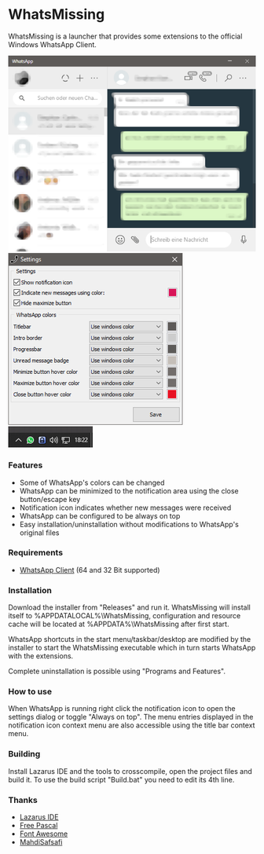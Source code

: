 # WhatsMissing

WhatsMissing is a launcher that provides some extensions to the official Windows WhatsApp Client.

<img src="./.github/WhatsApp.png" alt="WhatsApp">

<img src="./.github/Settings.png" alt="Settings">

<img src="./.github/Notification.png" alt="Notification icon">

### Features
- Some of WhatsApp's colors can be changed
- WhatsApp can be minimized to the notification area using the close button/escape key
- Notification icon indicates whether new messages were received
- WhatsApp can be configured to be always on top
- Easy installation/uninstallation without modifications to WhatsApp's original files

### Requirements
- [WhatsApp Client](https://www.whatsapp.com/download) (64 and 32 Bit supported)

### Installation
Download the installer from "Releases" and run it. WhatsMissing will install itself to %APPDATALOCAL%\WhatsMissing, configuration and resource cache will be located at %APPDATA%\WhatsMissing after first start.

WhatsApp shortcuts in the start menu/taskbar/desktop are modified by the installer to start the WhatsMissing executable which in turn starts WhatsApp with the extensions.

Complete uninstallation is possible using "Programs and Features".

### How to use
When WhatsApp is running right click the notification icon to open the settings dialog or toggle "Always on top". The menu entries displayed in the notification icon context menu are also accessible using the title bar context menu.

### Building
Install Lazarus IDE and the tools to crosscompile, open the project files and build it. To use the build script "Build.bat" you need to edit its 4th line.

### Thanks
- [Lazarus IDE](https://www.lazarus-ide.org)
- [Free Pascal](https://www.freepascal.org)
- [Font Awesome](https://fontawesome.com)
- [MahdiSafsafi](https://github.com/MahdiSafsafi)
